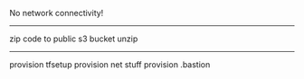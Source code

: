 No network connectivity!

----

zip code to public s3 bucket
unzip

-----

provision tfsetup
provision net stuff
provision .bastion

